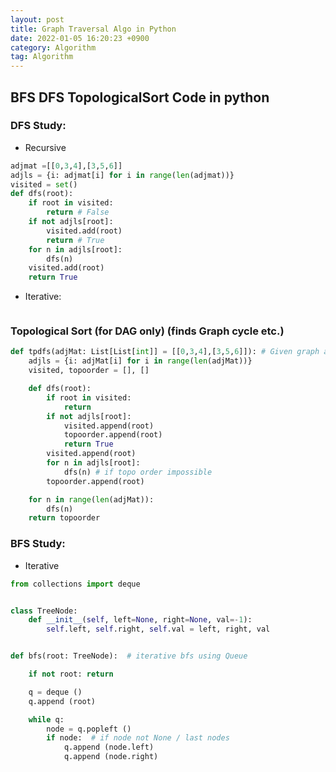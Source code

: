 ```yaml
---
layout: post 
title: Graph Traversal Algo in Python 
date: 2022-01-05 16:20:23 +0900 
category: Algorithm
tag: Algorithm
---
```


## BFS DFS TopologicalSort Code in python

### DFS Study:
* Recursive
```python
adjmat =[[0,3,4],[3,5,6]]
adjls = {i: adjmat[i] for i in range(len(adjmat))}
visited = set()
def dfs(root):
    if root in visited:
        return # False
    if not adjls[root]:
        visited.add(root)
        return # True
    for n in adjls[root]:
        dfs(n)
    visited.add(root)
    return True
```

* Iterative:
```python

```

### Topological Sort (for DAG only) (finds Graph cycle etc.)
 
```python
def tpdfs(adjMat: List[List[int]] = [[0,3,4],[3,5,6]]): # Given graph as adjMat
    adjls = {i: adjMat[i] for i in range(len(adjMat))}
    visited, topoorder = [], []

    def dfs(root):
        if root in visited:
            return 
        if not adjls[root]:
            visited.append(root)
            topoorder.append(root)
            return True
        visited.append(root)
        for n in adjls[root]:
            dfs(n) # if topo order impossible
        topoorder.append(root)

    for n in range(len(adjMat)):
        dfs(n)
    return topoorder
```
 
### BFS Study:

* Iterative
 
```python
from collections import deque


class TreeNode:
    def __init__(self, left=None, right=None, val=-1):
        self.left, self.right, self.val = left, right, val


def bfs(root: TreeNode):  # iterative bfs using Queue

    if not root: return

    q = deque ()
    q.append (root)

    while q:
        node = q.popleft ()
        if node:  # if node not None / last nodes
            q.append (node.left)
            q.append (node.right)

```